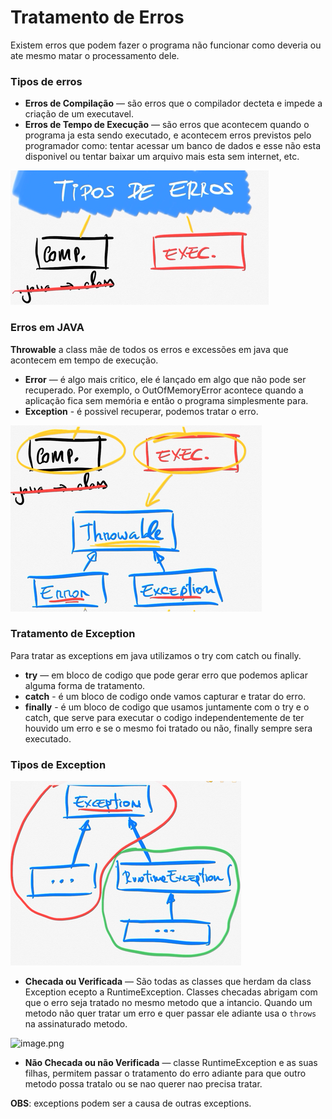 # Tratamento de Erros

Existem erros que podem fazer o programa não funcionar como deveria ou ate mesmo matar o processamento dele.

### Tipos de erros

- **Erros de Compilação** — são erros que o compilador decteta e impede a criação de um executavel.
- **Erros de Tempo de Execução** — são erros que acontecem quando o programa ja esta sendo executado, e acontecem erros previstos pelo programador como: tentar acessar um banco de dados e esse não esta disponivel ou tentar baixar um arquivo mais esta sem internet, etc.

![](.images/7859ef91.png)

### Erros em JAVA

**Throwable** a class mãe de todos os erros e excessões em java que acontecem em tempo de execução.

- **Error** — é algo mais critico, ele é lançado em algo que não pode ser recuperado. Por exemplo, o OutOfMemoryError acontece quando a aplicação fica sem memória e então o programa simplesmente para.
- **Exception** - é possivel recuperar, podemos tratar o erro.

![](.images/56f65a19.png)

### Tratamento de Exception

Para tratar as exceptions em java utilizamos o try com catch ou finally.

- **try** — em bloco de codigo que pode gerar erro que podemos aplicar alguma forma de tratamento.
- **catch** - é um bloco de codigo onde vamos capturar e tratar do erro.
- **finally** - é um bloco de codigo que usamos juntamente com o try e o catch, que serve para executar o codigo independentemente de ter houvido um erro e  se o mesmo foi tratado ou não, finally sempre sera executado.   

### Tipos de Exception

![](.images/88907d47.png)

- **Checada ou Verificada** — São todas as classes que herdam da class Exception ecepto a RuntimeException. Classes checadas abrigam com que o erro seja tratado no mesmo metodo que a intancio. Quando um metodo não quer tratar um erro e quer passar ele adiante usa o `throws` na assinaturado metodo.

![image.png](./assets/image.png)

- **Não Checada ou não Verificada** — classe RuntimeException e as suas filhas, permitem passar o tratamento do erro adiante para que outro metodo possa tratalo ou se nao querer nao precisa tratar.


**OBS**: exceptions podem ser a causa de outras exceptions.
